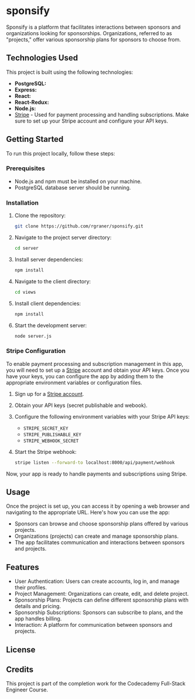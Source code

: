 # sponsify
Sponsify is a platform that facilitates interactions between sponsors and organizations looking for sponsorships. Organizations, referred to as "projects," offer various sponsorship plans for sponsors to choose from.

## Technologies Used
This project is built using the following technologies:
- **PostgreSQL:** 
- **Express:** 
- **React:** 
- **React-Redux:**
- **Node.js:** 
- [Stripe](https://stripe.com) - Used for payment processing and handling subscriptions. Make sure to set up your Stripe account and configure your API keys.

## Getting Started
To run this project locally, follow these steps:

### Prerequisites
- Node.js and npm must be installed on your machine.
- PostgreSQL database server should be running.

### Installation
1. Clone the repository:
    ```bash
   git clone https://github.com/rgraner/sponsify.git
   ```
2. Navigate to the project server directory:
    ```bash
    cd server
    ```
3. Install server dependencies:
    ```bash
    npm install
    ```
4. Navigate to the client directory:
    ```bash
    cd views
    ```
5. Install client dependencies:
    ```bash 
    npm install
    ```
6. Start the development server:
    ```bash
    node server.js
    ```
    
### Stripe Configuration
To enable payment processing and subscription management in this app, you will need to set up a [Stripe](https://stripe.com) account and obtain your API keys. Once you have your keys, you can configure the app by adding them to the appropriate environment variables or configuration files.

1. Sign up for a [Stripe account](https://stripe.com).
2. Obtain your API keys (secret publishable and webook).
3. Configure the following environment variables with your Stripe API keys:

   - `STRIPE_SECRET_KEY`
   - `STRIPE_PUBLISHABLE_KEY`
   - `STRIPE_WEBHOOK_SECRET`
 
4. Start the Stripe webhook:
    ```bash
    stripe listen --forward-to localhost:8000/api/payment/webhook
    ```

Now, your app is ready to handle payments and subscriptions using Stripe.

## Usage
Once the project is set up, you can access it by opening a web browser and navigating to the appropriate URL. Here's how you can use the app:
- Sponsors can browse and choose sponsorship plans offered by various projects.
- Organizations (projects) can create and manage sponsorship plans.
- The app facilitates communication and interactions between sponsors and projects.

## Features
- User Authentication: Users can create accounts, log in, and manage their profiles.
- Project Management: Organizations can create, edit, and delete project.
- Sponsorship Plans: Projects can define different sponsorship plans with details and pricing.
- Sponsorship Subscriptions: Sponsors can subscribe to plans, and the app handles billing.
- Interaction: A platform for communication between sponsors and projects.

## License

## Credits
This project is part of the completion work for the Codecademy Full-Stack Engineer Course.